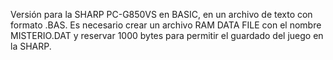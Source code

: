 Versión para la SHARP PC-G850VS en BASIC, en un archivo de texto con formato .BAS. Es necesario crear un archivo RAM DATA FILE con el nombre MISTERIO.DAT y reservar 1000 bytes para permitir el guardado del juego en la SHARP.
